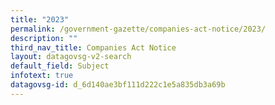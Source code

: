 ```yaml
---
title: "2023"
permalink: /government-gazette/companies-act-notice/2023/
description: ""
third_nav_title: Companies Act Notice
layout: datagovsg-v2-search
default_field: Subject
infotext: true
datagovsg-id: d_6d140ae3bf111d222c1e5a835db3a69b
---
```

